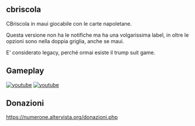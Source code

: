 ## cbriscola
CBriscola in maui giocabile con le carte napoletane.

Questa versione non ha le notifiche ma ha una volgarissima label, in oltre le opzioni sono nella doppia griglia, anche se maui.

E' considerato legacy, perché ormai esiste il trump suit game.

## Gameplay

[![youtube](https://i.ibb.co/DQ2dNz9/mq2.jpg)](https://youtu.be/O10ruo_7jkc)
[![youtube](https://i.ibb.co/BfByMRk/mq2-1.jpg)](https://youtu.be/MwdX4sjnVG4)

## Donazioni
https://numerone.altervista.org/donazioni.php
